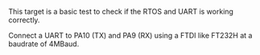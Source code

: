 This target is a basic test to check if the RTOS and UART is working correctly.

Connect a UART to PA10 (TX) and PA9 (RX) using a FTDI like FT232H at a baudrate of 4MBaud.